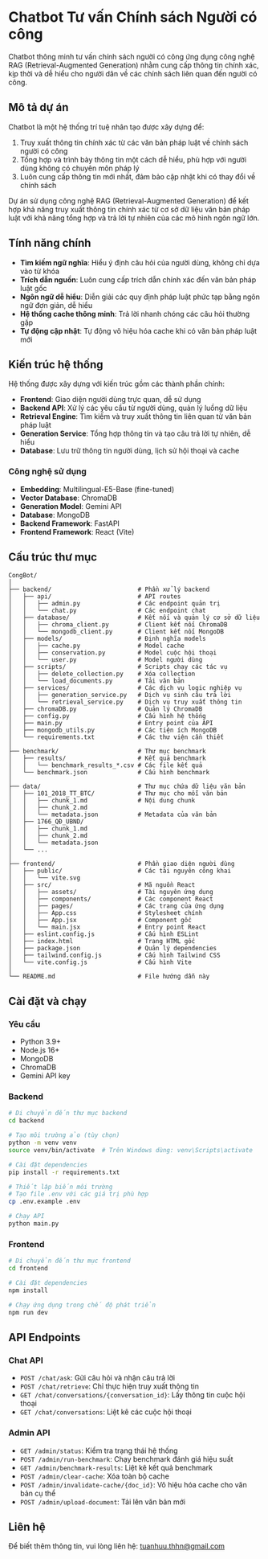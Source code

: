 # Chatbot Tư vấn Chính sách Người có công

Chatbot thông minh tư vấn chính sách người có công ứng dụng công nghệ RAG (Retrieval-Augmented Generation) nhằm cung cấp thông tin chính xác, kịp thời và dễ hiểu cho người dân về các chính sách liên quan đến người có công.

## Mô tả dự án

Chatbot là một hệ thống trí tuệ nhân tạo được xây dựng để:

1. Truy xuất thông tin chính xác từ các văn bản pháp luật về chính sách người có công
2. Tổng hợp và trình bày thông tin một cách dễ hiểu, phù hợp với người dùng không có chuyên môn pháp lý
3. Luôn cung cấp thông tin mới nhất, đảm bảo cập nhật khi có thay đổi về chính sách

Dự án sử dụng công nghệ RAG (Retrieval-Augmented Generation) để kết hợp khả năng truy xuất thông tin chính xác từ cơ sở dữ liệu văn bản pháp luật với khả năng tổng hợp và trả lời tự nhiên của các mô hình ngôn ngữ lớn.

## Tính năng chính

- **Tìm kiếm ngữ nghĩa**: Hiểu ý định câu hỏi của người dùng, không chỉ dựa vào từ khóa
- **Trích dẫn nguồn**: Luôn cung cấp trích dẫn chính xác đến văn bản pháp luật gốc
- **Ngôn ngữ dễ hiểu**: Diễn giải các quy định pháp luật phức tạp bằng ngôn ngữ đơn giản, dễ hiểu
- **Hệ thống cache thông minh**: Trả lời nhanh chóng các câu hỏi thường gặp
- **Tự động cập nhật**: Tự động vô hiệu hóa cache khi có văn bản pháp luật mới

## Kiến trúc hệ thống

Hệ thống được xây dựng với kiến trúc gồm các thành phần chính:

- **Frontend**: Giao diện người dùng trực quan, dễ sử dụng
- **Backend API**: Xử lý các yêu cầu từ người dùng, quản lý luồng dữ liệu
- **Retrieval Engine**: Tìm kiếm và truy xuất thông tin liên quan từ văn bản pháp luật
- **Generation Service**: Tổng hợp thông tin và tạo câu trả lời tự nhiên, dễ hiểu
- **Database**: Lưu trữ thông tin người dùng, lịch sử hội thoại và cache

### Công nghệ sử dụng

- **Embedding**: Multilingual-E5-Base (fine-tuned)
- **Vector Database**: ChromaDB
- **Generation Model**: Gemini API
- **Database**: MongoDB
- **Backend Framework**: FastAPI
- **Frontend Framework**: React (Vite)

## Cấu trúc thư mục

```
CongBot/
│
├── backend/                        # Phần xử lý backend
│   ├── api/                        # API routes
│   │   ├── admin.py                # Các endpoint quản trị
│   │   └── chat.py                 # Các endpoint chat
│   ├── database/                   # Kết nối và quản lý cơ sở dữ liệu
│   │   ├── chroma_client.py        # Client kết nối ChromaDB
│   │   └── mongodb_client.py       # Client kết nối MongoDB
│   ├── models/                     # Định nghĩa models
│   │   ├── cache.py                # Model cache
│   │   ├── conservation.py         # Model cuộc hội thoại
│   │   └── user.py                 # Model người dùng
│   ├── scripts/                    # Scripts chạy các tác vụ
│   │   ├── delete_collection.py    # Xóa collection
│   │   └── load_documents.py       # Tải văn bản
│   ├── services/                   # Các dịch vụ logic nghiệp vụ
│   │   ├── generation_service.py   # Dịch vụ sinh câu trả lời
│   │   └── retrieval_service.py    # Dịch vụ truy xuất thông tin
│   ├── chromaDB.py                 # Quản lý ChromaDB
│   ├── config.py                   # Cấu hình hệ thống
│   ├── main.py                     # Entry point của API
│   ├── mongodb_utils.py            # Các tiện ích MongoDB
│   └── requirements.txt            # Các thư viện cần thiết
│
├── benchmark/                      # Thư mục benchmark
│   ├── results/                    # Kết quả benchmark
│   │   └── benchmark_results_*.csv # Các file kết quả
│   └── benchmark.json              # Cấu hình benchmark
│
├── data/                           # Thư mục chứa dữ liệu văn bản
│   ├── 101_2018_TT_BTC/            # Thư mục cho mỗi văn bản
│   │   ├── chunk_1.md              # Nội dung chunk
│   │   ├── chunk_2.md
│   │   └── metadata.json           # Metadata của văn bản
│   ├── 1766_QĐ_UBND/
│   │   ├── chunk_1.md
│   │   ├── chunk_2.md
│   │   └── metadata.json
│   └── ...
│
├── frontend/                       # Phần giao diện người dùng
│   ├── public/                     # Các tài nguyên công khai
│   │   └── vite.svg
│   ├── src/                        # Mã nguồn React
│   │   ├── assets/                 # Tài nguyên ứng dụng
│   │   ├── components/             # Các component React
│   │   ├── pages/                  # Các trang của ứng dụng
│   │   ├── App.css                 # Stylesheet chính
│   │   ├── App.jsx                 # Component gốc
│   │   └── main.jsx                # Entry point React
│   ├── eslint.config.js            # Cấu hình ESLint
│   ├── index.html                  # Trang HTML gốc
│   ├── package.json                # Quản lý dependencies
│   ├── tailwind.config.js          # Cấu hình Tailwind CSS
│   └── vite.config.js              # Cấu hình Vite
│
└── README.md                       # File hướng dẫn này
```

## Cài đặt và chạy

### Yêu cầu

- Python 3.9+
- Node.js 16+
- MongoDB
- ChromaDB
- Gemini API key

### Backend

```bash
# Di chuyển đến thư mục backend
cd backend

# Tạo môi trường ảo (tùy chọn)
python -m venv venv
source venv/bin/activate  # Trên Windows dùng: venv\Scripts\activate

# Cài đặt dependencies
pip install -r requirements.txt

# Thiết lập biến môi trường
# Tạo file .env với các giá trị phù hợp
cp .env.example .env

# Chạy API
python main.py
```

### Frontend

```bash
# Di chuyển đến thư mục frontend
cd frontend

# Cài đặt dependencies
npm install

# Chạy ứng dụng trong chế độ phát triển
npm run dev
```

## API Endpoints

### Chat API

- `POST /chat/ask`: Gửi câu hỏi và nhận câu trả lời
- `POST /chat/retrieve`: Chỉ thực hiện truy xuất thông tin
- `GET /chat/conversations/{conversation_id}`: Lấy thông tin cuộc hội thoại
- `GET /chat/conversations`: Liệt kê các cuộc hội thoại

### Admin API

- `GET /admin/status`: Kiểm tra trạng thái hệ thống
- `POST /admin/run-benchmark`: Chạy benchmark đánh giá hiệu suất
- `GET /admin/benchmark-results`: Liệt kê kết quả benchmark
- `POST /admin/clear-cache`: Xóa toàn bộ cache
- `POST /admin/invalidate-cache/{doc_id}`: Vô hiệu hóa cache cho văn bản cụ thể
- `POST /admin/upload-document`: Tải lên văn bản mới

## Liên hệ

Để biết thêm thông tin, vui lòng liên hệ: [tuanhuu.thhn@gmail.com](mailto:tuanhuu.thhn@gmail.com)